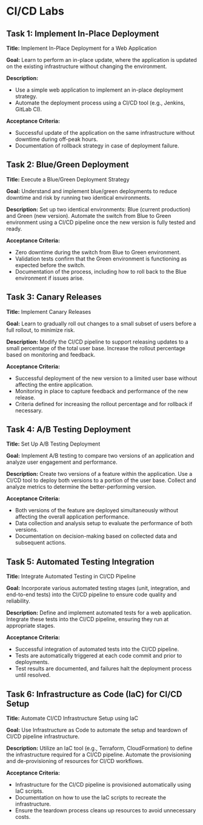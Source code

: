 # CI/CD Labs

## Task 1: Implement In-Place Deployment

**Title:** Implement In-Place Deployment for a Web Application

**Goal:** Learn to perform an in-place update, where the application is updated on the existing infrastructure without changing the environment.

**Description:**

- Use a simple web application to implement an in-place deployment strategy.
- Automate the deployment process using a CI/CD tool (e.g., Jenkins, GitLab CI).

**Acceptance Criteria:**

- Successful update of the application on the same infrastructure without downtime during off-peak hours.
- Documentation of rollback strategy in case of deployment failure.

## Task 2: Blue/Green Deployment

**Title:** Execute a Blue/Green Deployment Strategy

**Goal:** Understand and implement blue/green deployments to reduce downtime and risk by running two identical environments.

**Description:** Set up two identical environments: Blue (current production) and Green (new version).
Automate the switch from Blue to Green environment using a CI/CD pipeline once the new version is fully tested and ready.

**Acceptance Criteria:**

- Zero downtime during the switch from Blue to Green environment.
- Validation tests confirm that the Green environment is functioning as expected before the switch.
- Documentation of the process, including how to roll back to the Blue environment if issues arise.

## Task 3: Canary Releases

**Title:** Implement Canary Releases

**Goal:** Learn to gradually roll out changes to a small subset of users before a full rollout, to minimize risk.

**Description:** Modify the CI/CD pipeline to support releasing updates to a small percentage of the total user base.
Increase the rollout percentage based on monitoring and feedback.

**Acceptance Criteria:**

- Successful deployment of the new version to a limited user base without affecting the entire application.
- Monitoring in place to capture feedback and performance of the new release.
- Criteria defined for increasing the rollout percentage and for rollback if necessary.

## Task 4: A/B Testing Deployment

**Title:** Set Up A/B Testing Deployment

**Goal:** Implement A/B testing to compare two versions of an application and analyze user engagement and performance.

**Description:** Create two versions of a feature within the application. Use a CI/CD tool to deploy both versions to a portion of the user base. Collect and analyze metrics to determine the better-performing version.

**Acceptance Criteria:**

- Both versions of the feature are deployed simultaneously without affecting the overall application performance.
- Data collection and analysis setup to evaluate the performance of both versions.
- Documentation on decision-making based on collected data and subsequent actions.

## Task 5: Automated Testing Integration

**Title:** Integrate Automated Testing in CI/CD Pipeline

**Goal:** Incorporate various automated testing stages (unit, integration, and end-to-end tests) into the CI/CD pipeline to ensure code quality and reliability.

**Description:** Define and implement automated tests for a web application. Integrate these tests into the CI/CD pipeline, ensuring they run at appropriate stages.

**Acceptance Criteria:**

- Successful integration of automated tests into the CI/CD pipeline.
- Tests are automatically triggered at each code commit and prior to deployments.
- Test results are documented, and failures halt the deployment process until resolved.

## Task 6: Infrastructure as Code (IaC) for CI/CD Setup

**Title:** Automate CI/CD Infrastructure Setup using IaC

**Goal:** Use Infrastructure as Code to automate the setup and teardown of CI/CD pipeline infrastructure.

**Description:** Utilize an IaC tool (e.g., Terraform, CloudFormation) to define the infrastructure required for a CI/CD pipeline.
Automate the provisioning and de-provisioning of resources for CI/CD workflows.

**Acceptance Criteria:**

- Infrastructure for the CI/CD pipeline is provisioned automatically using IaC scripts.
- Documentation on how to use the IaC scripts to recreate the infrastructure.
- Ensure the teardown process cleans up resources to avoid unnecessary costs.
